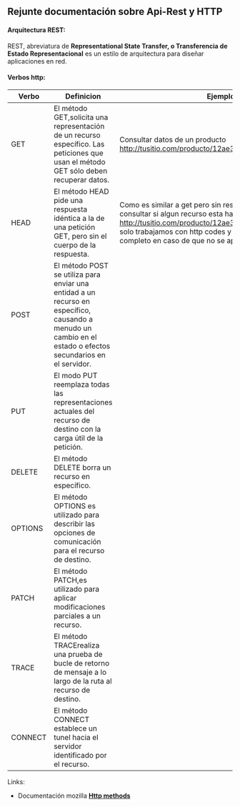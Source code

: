 ## Rejunte documentación sobre Api-Rest y HTTP

#### Arquitectura REST:
REST, abreviatura de **Representational State Transfer, o Transferencia de Estado Representacional**
es un estilo de arquitectura para diseñar aplicaciones en red.

#### Verbos http:
| Verbo   | Definicion                                                                                                                                                   |      Ejemplo de uso        |
|---------|--------------------------------------------------------------------------------------------------------------------------------------------------------------|-----------------------------------|
| GET     | El método GET,solicita una representación de un recurso específico. Las peticiones que usan el método GET sólo deben recuperar datos.                        | Consultar datos de un producto http://tusitio.com/producto/12ae324
| HEAD    | El método HEAD pide una respuesta idéntica a la de una petición GET, pero sin el cuerpo de la respuesta.                                                     | Como es similar a get pero sin respuesta podemos usarlo para consultar si algun recurso esta habilitado. http://tusitio.com/producto/12ae324/token/rewrwer12312dasdas= solo trabajamos con http codes y nos ahorramos el response completo en caso de que no se apruebe al auth.  |
| POST    | El método POST se utiliza para enviar una entidad a un recurso en específico, causando a menudo un cambio en el estado o efectos secundarios en el servidor. |
| PUT     | El modo PUT reemplaza todas las representaciones actuales del recurso de destino con la carga útil de la petición.                                           |
| DELETE  | El método DELETE borra un recurso en específico.                                                                                                             |
| OPTIONS | El método OPTIONS es utilizado para describir las opciones de comunicación para el recurso de destino.                                                       |
| PATCH   | El método PATCH,es utilizado para aplicar modificaciones parciales a un recurso.                                                                             |
| TRACE   | El método TRACErealiza una prueba de bucle de retorno de mensaje a lo largo de la ruta al recurso de destino.                                                |
| CONNECT | El método CONNECT establece un tunel hacia el servidor identificado por el recurso.                                                                          |

Links:
- Documentación mozilla **[Http methods]**

[Http methods]:https://developer.mozilla.org/es/docs/Web/HTTP/Methods
